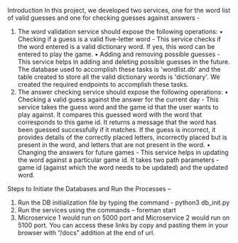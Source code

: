 Introduction
In this project, we developed two services, one for the word list of valid guesses and one for checking guesses against answers - 
1. The word validation service should expose the following operations:
•	Checking if a guess is a valid five-letter word - This service checks if the word entered is a valid dictionary word. If yes, this word can be entered to play the game. 
•	Adding and removing possible guesses - This service helps in adding and deleting possible guesses in the future.
The database used to accomplish these tasks is 'wordlist.db' and the table created to store all the valid dictionary words is 'dictionary'. We created the required endpoints to accomplish these tasks.
2. The answer checking service should expose the following operations:
•	Checking a valid guess against the answer for the current day - This service takes the guess word and the game id that the user wants to play against. It compares this guessed word with the word that corresponds to this game id. It returns a message that the word has been guessed successfully if it matches. If the guess is incorrect, it provides details of the correctly placed letters, incorrectly placed but is present in the word, and letters that are not present in the word. 
•	Changing the answers for future games - This service helps in updating the word against a particular game id. It takes two path parameters - game id (against which the word needs to be updated) and the updated word.

Steps to Initiate the Databases and Run the Processes – 
1. Run the DB initialization file by typing the command -  python3 db_init.py
2. Run the services using the commands – foreman start
3. Microservice 1 would run on 5000 port and Microservice 2 would run on 5100 port. You can access these links by copy and pasting them in your browser with “/docs” addition at the end of url.
